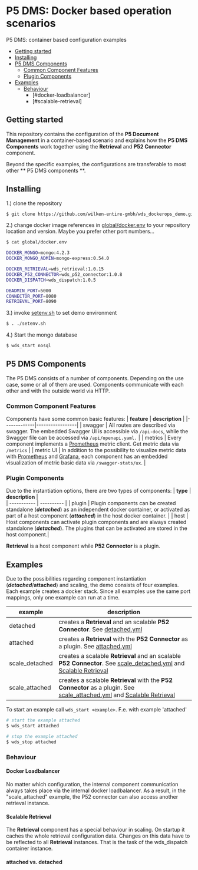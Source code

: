 # P5 DMS: Docker based operation scenarios
P5 DMS: container based configuration examples

- [Getting started](#getting-started)
- [Installing](#installing)
- [P5 DMS Components](#p5-dms-components)
  - [Common Component Features](#common-component-features)
  - [Plugin Components](#plugin-components)
- [Examples](#examples)
  - [Behaviour](#behaviour)
    - [#docker-loadbalancer]
    - [#scalable-retrieval]

## Getting started
This repository contains the configuration of the **P5 Document Management** in a container-based scenario and explains how the **P5 DMS Components** work together using the **Retrieval** and **P52 Connector** component.

Beyond the specific examples, the configurations are transferable to most other ** P5 DMS components **.
## Installing 
1.) clone the repository
```bash
$ git clone https://github.com/wilken-entire-gmbh/wds_dockerops_demo.git 
```
2.) change docker image references in [global/docker.env](global/docker.env) to your repository location and version. Maybe you prefer other port numbers...
```bash
$ cat global/docker.env 

DOCKER_MONGO=mongo:4.2.3
DOCKER_MONGO_ADMIN=mongo-express:0.54.0

DOCKER_RETRIEVAL=wds_retrieval:1.0.15
DOCKER_P52_CONNECTOR=wds_p52_connector:1.0.8
DOCKER_DISPATCH=wds_dispatch:1.0.5

DBADMIN_PORT=5000
CONNECTOR_PORT=8080
RETRIEVAL_PORT=8090
```
3.) invoke [setenv.sh](setenv.sh) to set demo environment
```bash
$ . ./setenv.sh
```

4.) Start the mongo database
```bash
$ wds_start nosql 
```
## P5 DMS Components
The P5 DMS consists of a number of components. Depending on the use case, some or all of them are used. Components communicate with each other and with the outside world via HTTP.
### Common Component Features
Components have some common basic features:
| **feature** | **description** |
|-------------|-----------------|
| swagger | All routes are described via swagger. The embedded Swagger UI is accessible via `/api-docs`, while the Swagger file can be accessed via `/api/openapi.yaml.` |
| metrics | Every component implements a [Prometheus](http://www.prometheus.io/) metric client. Get metric data via `/metrics` | 
| metric UI | In addition to the possibility to visualize metric data with [Prometheus](http://www.prometheus.io/) and [Grafana](https://grafana.com/), each component has an embedded visualization of metric basic data via `/swagger-stats/ux`. |

### Plugin Components
Due to the instantiation options, there are two types of components:
| **type**    | **description**   |  
| ----------- | ---------- | 
| plugin | Plugin components can be created standalone (***detached***) as an independent docker container, or activated as part of a host component (***attached***) in the host docker container. |
| host | Host components can activate plugin components and are always created standalone (***detached***). The plugins that can be activated are stored in the host component.|  

**Retrieval** is a host component while **P52 Connector** is a plugin.

## Examples
Due to the possibilities regarding component instantiation (***detached***/**attached**) and scaling, the demo consists of four examples. Each example creates a docker stack. Since all examples use the same port mappings, only one example can run at a time.

| **example** | **description** |  
| ----------- | ---------- |
| detached | creates a **Retrieval** and an scalable **P52 Connector**. See [detached.yml](config/detached.yml) |
| attached | creates a **Retrieval** with the **P52 Connector** as a plugin. See [attached.yml](config/attached.yml) | 
| scale_detached | creates a scalable **Retrieval** and an scalable **P52 Connector**. See [scale_detached.yml](config/scale_detached.yml) and [Scalable Retrieval](#scalable-retrieval) |
| scale_attached | creates a scalable **Retrieval** with the **P52 Connector** as a plugin. See [scale_attached.yml](config/scale_attached.yml) and [Scalable Retrieval](#scalable-retrieval) |

To start an example call `wds_start <example>`. F.e. with example 'attached'

```bash
# start the example attached
$ wds_start attached

# stop the example attached 
$ wds_stop attached 
```
### Behaviour

#### Docker Loadbalancer
No matter which configuration, the internal component communication always takes place via the internal docker loadbalancer. As a result, in the "scale_attached" example, the P52 connector can also access another retrieval instance.

#### Scalable Retrieval 
The **Retrieval** component has a special behaviour in scaling. On startup it caches the whole retrieval configuration data. Changes on this data have to be reflected to all **Retrieval** instances. That is the task of the wds_dispatch container instance.


#### attached vs. detached



